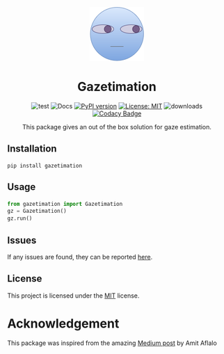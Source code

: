 <div align="center">

<img src="/docs/source/assets/gazetimation_logo.png" />

# Gazetimation

![test](https://github.com/paul-shuvo/gazetimation/actions/workflows/test.yml/badge.svg) ![Docs](https://github.com/paul-shuvo/gazetimation/actions/workflows/docs.yml/badge.svg) [![PyPI version](https://badge.fury.io/py/gazetimation.svg)](https://badge.fury.io/py/gazetimation) [![License: MIT](https://img.shields.io/github/license/paul-shuvo/gazetimation)](https://opensource.org/licenses/MIT) ![downloads](https://img.shields.io/pypi/dm/gazetimation?color=blue) [![Codacy Badge](https://app.codacy.com/project/badge/Grade/1822d5b3047a4e3596404b4c0e636912)](https://www.codacy.com/gh/paul-shuvo/gazetimation/dashboard?utm_source=github.com&amp;utm_medium=referral&amp;utm_content=paul-shuvo/gazetimation&amp;utm_campaign=Badge_Grade)

<p>This package gives an out of the box solution for gaze estimation.


</div>

## Installation

```console
pip install gazetimation
```

## Usage

```python
from gazetimation import Gazetimation
gz = Gazetimation()
gz.run()
```


Issues
------

If any issues are found, they can be reported
[here](https://github.com/paul-shuvo/gazetimation/issues).

License
-------

This project is licensed under the
[MIT](https://opensource.org/licenses/MIT) license.

Acknowledgement
===============

This package was inspired from the amazing [Medium
post](https://medium.com/mlearning-ai/eye-gaze-estimation-using-a-webcam-in-100-lines-of-code-570d4683fe23)
by Amit Aflalo
